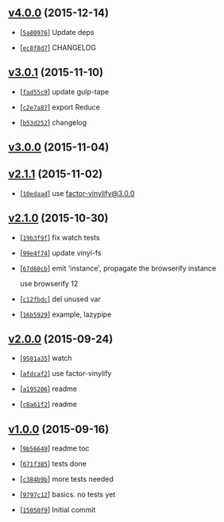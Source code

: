 <!-- 8595c40 1450087279000 -->

## [v4.0.0](https://github.com/zoubin/reduce-js/commit/8595c40) (2015-12-14)

* [[`5a80976`](https://github.com/zoubin/reduce-js/commit/5a80976)] Update deps

* [[`ec8f8d7`](https://github.com/zoubin/reduce-js/commit/ec8f8d7)] CHANGELOG

## [v3.0.1](https://github.com/zoubin/reduce-js/commit/19f5240) (2015-11-10)

* [[`fad55c9`](https://github.com/zoubin/reduce-js/commit/fad55c9)] update gulp-tape

* [[`c2e7a87`](https://github.com/zoubin/reduce-js/commit/c2e7a87)] export Reduce

* [[`b53d252`](https://github.com/zoubin/reduce-js/commit/b53d252)] changelog

## [v3.0.0](https://github.com/zoubin/reduce-js/commit/a82437f) (2015-11-04)

## [v2.1.1](https://github.com/zoubin/reduce-js/commit/4258bdf) (2015-11-02)

* [[`10edaad`](https://github.com/zoubin/reduce-js/commit/10edaad)] use factor-vinylify@3.0.0

## [v2.1.0](https://github.com/zoubin/reduce-js/commit/429baae) (2015-10-30)

* [[`19b3f9f`](https://github.com/zoubin/reduce-js/commit/19b3f9f)] fix watch tests

* [[`99e4f74`](https://github.com/zoubin/reduce-js/commit/99e4f74)] update vinyl-fs

* [[`67d60cb`](https://github.com/zoubin/reduce-js/commit/67d60cb)] emit 'instance', propagate the browserify instance

    use browserify 12

* [[`c12fbdc`](https://github.com/zoubin/reduce-js/commit/c12fbdc)] del unused var

* [[`16b5929`](https://github.com/zoubin/reduce-js/commit/16b5929)] example, lazypipe

## [v2.0.0](https://github.com/zoubin/reduce-js/commit/d4bf4db) (2015-09-24)

* [[`9501a35`](https://github.com/zoubin/reduce-js/commit/9501a35)] watch

* [[`afdcaf2`](https://github.com/zoubin/reduce-js/commit/afdcaf2)] use factor-vinylify

* [[`a195206`](https://github.com/zoubin/reduce-js/commit/a195206)] readme

* [[`c8a61f2`](https://github.com/zoubin/reduce-js/commit/c8a61f2)] readme

## [v1.0.0](https://github.com/zoubin/reduce-js/commit/b560269) (2015-09-16)

* [[`9b56649`](https://github.com/zoubin/reduce-js/commit/9b56649)] readme toc

* [[`671f385`](https://github.com/zoubin/reduce-js/commit/671f385)] tests done

* [[`c384b9b`](https://github.com/zoubin/reduce-js/commit/c384b9b)] more tests needed

* [[`9797c12`](https://github.com/zoubin/reduce-js/commit/9797c12)] basics. no tests yet

* [[`15050f9`](https://github.com/zoubin/reduce-js/commit/15050f9)] Initial commit

